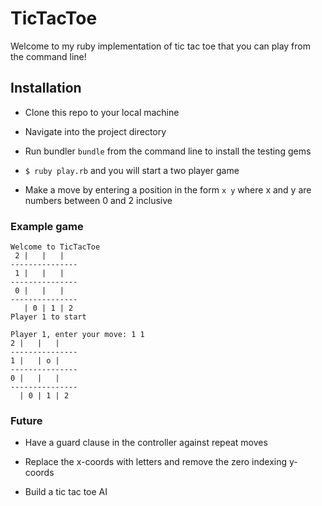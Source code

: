 # TicTacToe #

Welcome to my ruby implementation of tic tac toe that you can play from the command line!

## Installation ##

* Clone this repo to your local machine

* Navigate into the project directory

* Run bundler ```bundle``` from the command line to install the testing gems

* ```$ ruby play.rb``` and you will start a two player game

* Make a move by entering a position in the form ```x y``` where x and y are numbers between 0 and 2 inclusive

### Example game ####

```
Welcome to TicTacToe
 2 |   |   |  
---------------
 1 |   |   |  
---------------
 0 |   |   |  
---------------
   | 0 | 1 | 2
Player 1 to start
```
```
Player 1, enter your move: 1 1
2 |   |   |  
---------------
1 |   | o |  
---------------
0 |   |   |  
---------------
  | 0 | 1 | 2
```

### Future ###

* Have a guard clause in the controller against repeat moves

* Replace the x-coords with letters and remove the zero indexing y-coords

* Build a tic tac toe AI
